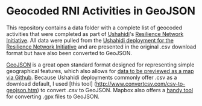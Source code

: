 # Geocoded RNI Activities in GeoJSON
This repository contains a data folder with a complete list of geocoded activities that were completed as part of [Ushahidi](https://www.ushahidi.com)'s [Resilience Network Initiative](http://cityresilience.net/what-is-rni.html). All data were pulled from the [Ushahidi deployment for the Resilience Network Initiative](http://rni.ushahidi.com/) and are presented in the original .csv download format but have also been converted to GeoJSON. 

[GeoJSON](http://geojson.org/) is a great open standard format designed for representing simple geographical features, which also allows for [data to be previewed as a map via Github](https://help.github.com/articles/mapping-geojson-files-on-github/). Because Ushahidi deployments commonly offer .csv as a download default, I used [this tool] (http://www.convertcsv.com/csv-to-geojson.htm) to convert .csv to GeoJSON. Mapbox also offers a [handy tool](http://mapbox.github.io/togeojson/) for converting .gpx files to GeoJSON.




